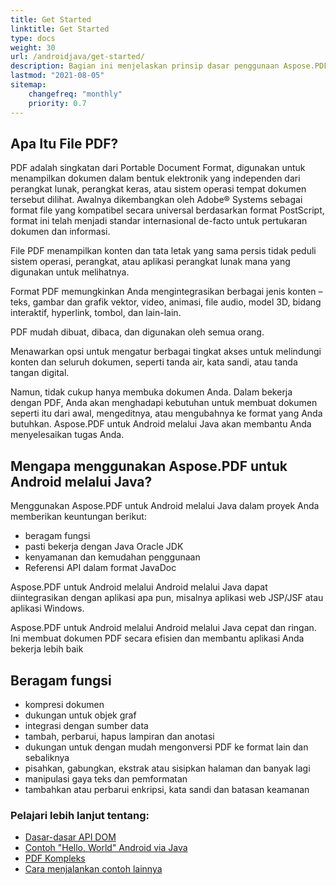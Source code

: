 ```yaml
---
title: Get Started
linktitle: Get Started
type: docs
weight: 30
url: /androidjava/get-started/
description: Bagian ini menjelaskan prinsip dasar penggunaan Aspose.PDF untuk Android melalui Java. Juga menunjukkan contoh sederhana dan kompleks untuk membuat dokumen PDF
lastmod: "2021-08-05"   
sitemap: 
    changefreq: "monthly"
    priority: 0.7
---
```


## Apa Itu File PDF?

PDF adalah singkatan dari Portable Document Format, digunakan untuk menampilkan dokumen dalam bentuk elektronik yang independen dari perangkat lunak, perangkat keras, atau sistem operasi tempat dokumen tersebut dilihat. Awalnya dikembangkan oleh Adobe® Systems sebagai format file yang kompatibel secara universal berdasarkan format PostScript, format ini telah menjadi standar internasional de-facto untuk pertukaran dokumen dan informasi.

File PDF menampilkan konten dan tata letak yang sama persis tidak peduli sistem operasi, perangkat, atau aplikasi perangkat lunak mana yang digunakan untuk melihatnya.

Format PDF memungkinkan Anda mengintegrasikan berbagai jenis konten – teks, gambar dan grafik vektor, video, animasi, file audio, model 3D, bidang interaktif, hyperlink, tombol, dan lain-lain.

PDF mudah dibuat, dibaca, dan digunakan oleh semua orang.

Menawarkan opsi untuk mengatur berbagai tingkat akses untuk melindungi konten dan seluruh dokumen, seperti tanda air, kata sandi, atau tanda tangan digital.

Namun, tidak cukup hanya membuka dokumen Anda. Dalam bekerja dengan PDF, Anda akan menghadapi kebutuhan untuk membuat dokumen seperti itu dari awal, mengeditnya, atau mengubahnya ke format yang Anda butuhkan. Aspose.PDF untuk Android melalui Java akan membantu Anda menyelesaikan tugas Anda.

## Mengapa menggunakan Aspose.PDF untuk Android melalui Java?

Menggunakan Aspose.PDF untuk Android melalui Java dalam proyek Anda memberikan keuntungan berikut:

- beragam fungsi
- pasti bekerja dengan Java Oracle JDK
- kenyamanan dan kemudahan penggunaan
- Referensi API dalam format JavaDoc

Aspose.PDF untuk Android melalui Android melalui Java dapat diintegrasikan dengan aplikasi apa pun, misalnya aplikasi web JSP/JSF atau aplikasi Windows.

Aspose.PDF untuk Android melalui Android melalui Java cepat dan ringan. Ini membuat dokumen PDF secara efisien dan membantu aplikasi Anda bekerja lebih baik


## Beragam fungsi

- kompresi dokumen
- dukungan untuk objek graf
- integrasi dengan sumber data
- tambah, perbarui, hapus lampiran dan anotasi
- dukungan untuk dengan mudah mengonversi PDF ke format lain dan sebaliknya
- pisahkan, gabungkan, ekstrak atau sisipkan halaman dan banyak lagi
- manipulasi gaya teks dan pemformatan
- tambahkan atau perbarui enkripsi, kata sandi dan batasan keamanan

### Pelajari lebih lanjut tentang:

- [Dasar-dasar API DOM](/pdf/androidjava/basics-of-dom-api/)
- [Contoh "Hello, World" Android via Java](/pdf/androidjava/hello-world-example/)
- [PDF Kompleks](/pdf/androidjava/complex-pdf-example/)
- [Cara menjalankan contoh lainnya](/pdf/androidjava/how-to-run-other-examples/)